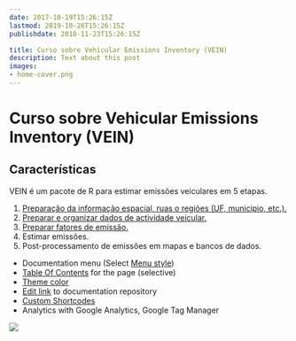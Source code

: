 ```yaml
---
date: 2017-10-19T15:26:15Z
lastmod: 2019-10-26T15:26:15Z
publishdate: 2018-11-23T15:26:15Z

title: Curso sobre Vehicular Emissions Inventory (VEIN)
description: Text about this post
images:
- home-cover.png
---
```


# Curso sobre Vehicular Emissions Inventory (VEIN) 


## Características 


VEIN é um pacote de R para estimar emissões veiculares em 5 etapas. 


1. [Preparação da informação espacial, ruas o regiões (UF, municipio, etc.).](chapter1)
2. [Preparar e organizar dados de actividade veicular.](chapter2)
3. [Preparar fatores de emissão.](chapter3)
4. Estimar emissões.
5. Post-processamento de emissões em mapas e bancos de dados.


* Documentation menu (Select [Menu style](getting-started/screenshot/#menu-style))
* [Table Of Contents](sample/table-of-contents/) for the page (selective)
* [Theme color](getting-started/screenshot/#theme-color)
* [Edit link](getting-started/screenshot/#edit-link) to documentation repository
* [Custom Shortcodes](sample/custom-shortcodes/)
* Analytics with Google Analytics, Google Tag Manager


![](https://github.com/ibarraespinosa/cursovein/blob/master/static/images/home-cover.png?raw=true)